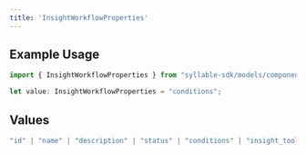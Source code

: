 ```yaml
---
title: 'InsightWorkflowProperties'
---
```


## Example Usage

```typescript
import { InsightWorkflowProperties } from "syllable-sdk/models/components";

let value: InsightWorkflowProperties = "conditions";
```

## Values

```typescript
"id" | "name" | "description" | "status" | "conditions" | "insight_tool_ids" | "updated_at"
```